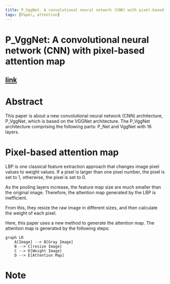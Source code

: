 ```yaml
---
title: P_VggNet. A convolutional neural network (CNN) with pixel-based attention map
tags: [Paper, attention]
---
```


P_VggNet: A convolutional neural network (CNN) with pixel-based attention map
===

[link](https://doi.org/10.1371/journal.pone.0208497)
---

# Abstract

This paper is about a new convolutional neural network (CNN) architecture, P_VggNet, which is based on the VGGNet architecture.
The P_VggNet architecture comprising the following parts: P_Net and VggNet with 16 layers.

# Pixel-based attention map

LBP is one classical feature extraction approach that changes image pixel values to weight values.
If a pixel is larger than one pixel number, the pixel is set to 1, otherwise, the pixel is set to 0.

As the pooling layers increase, the feature map size are much smaller than the original image.
Therefore, the attention map generated by the LBP is inefficient.

From this, they resize the raw image in different sizes, and then calculate the weight of each pixel.

Here, this paper uses a new method to generate the attention map.
The attention map is generated by the following steps:

``` mermaid
graph LR
    A[Image] --> B[Gray Image]
    B --> C[resize Image]
    C --> D[Weight Image]
    D --> E[Attention Map]
```


# Note